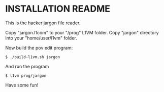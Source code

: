 INSTALLATION README
===================
This is the hacker jargon file reader.

Copy "jargon.l1com" to your "/prog" L1VM folder.
Copy "jargon" directory into your "home/user/l1vm" folder.

Now build the pov edit program:

```
$ ./build-l1vm.sh jargon
```

And run the program

```
$ l1vm prog/jargon
```

Have some fun!
